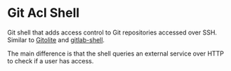 # Git Acl Shell

Git shell that adds access control to Git repositories accessed over SSH.
Similar to [Gitolite](http://gitolite.com/gitolite/index.html) and [gitlab-shell](https://github.com/gitlabhq/gitlab-shell).

The main difference is that the shell queries an external service over HTTP
to check if a user has access.
